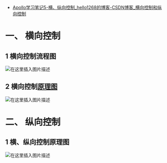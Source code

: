 - [Apollo学习笔记5-横、纵向控制_hello1268的博客-CSDN博客_横向控制和纵向控制](https://blog.csdn.net/hello1268/article/details/116125518)

# 一、 横向控制

## 1 横向控制流程图

![在这里插入图片描述](https://img-blog.csdnimg.cn/20190730165255405.PNG?x-oss-process=image/watermark,type_ZmFuZ3poZW5naGVpdGk,shadow_10,text_aHR0cHM6Ly9ibG9nLmNzZG4ubmV0L3d3eWtsbmg=,size_16,color_FFFFFF,t_70#pic_center)

## 2 横向控制[原理图](https://so.csdn.net/so/search?q=原理图&spm=1001.2101.3001.7020)

![在这里插入图片描述](https://img-blog.csdnimg.cn/20190730165500472.png?x-oss-process=image/watermark,type_ZmFuZ3poZW5naGVpdGk,shadow_10,text_aHR0cHM6Ly9ibG9nLmNzZG4ubmV0L3d3eWtsbmg=,size_16,color_FFFFFF,t_70#pic_center)

# 二、 纵向控制

## 1 横、纵向控制原理图

![在这里插入图片描述](https://img-blog.csdnimg.cn/20190731104840471.png?x-oss-process=image/watermark,type_ZmFuZ3poZW5naGVpdGk,shadow_10,text_aHR0cHM6Ly9ibG9nLmNzZG4ubmV0L3d3eWtsbmg=,size_16,color_FFFFFF,t_70#pic_center)